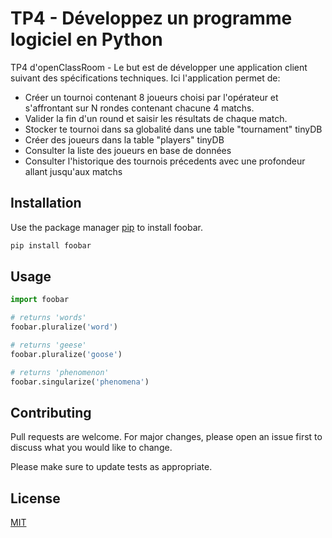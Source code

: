 # TP4 - Développez un programme logiciel en Python
TP4 d'openClassRoom - Le but est de développer une application client suivant des spécifications techniques.
Ici l'application permet de:
- Créer un tournoi contenant 8 joueurs choisi par l'opérateur et s'affrontant sur N rondes contenant chacune 4 matchs.
- Valider la fin d'un round et saisir les résultats de chaque match.
- Stocker te tournoi dans sa globalité dans une table "tournament" tinyDB
- Créer des joueurs dans la table "players" tinyDB
- Consulter la liste des joueurs en base de données
- Consulter l'historique des tournois précedents avec une profondeur allant jusqu'aux matchs


## Installation

Use the package manager [pip](https://pip.pypa.io/en/stable/) to install foobar.

```bash
pip install foobar
```

## Usage

```python
import foobar

# returns 'words'
foobar.pluralize('word')

# returns 'geese'
foobar.pluralize('goose')

# returns 'phenomenon'
foobar.singularize('phenomena')
```

## Contributing
Pull requests are welcome. For major changes, please open an issue first to discuss what you would like to change.

Please make sure to update tests as appropriate.

## License
[MIT](https://choosealicense.com/licenses/mit/)